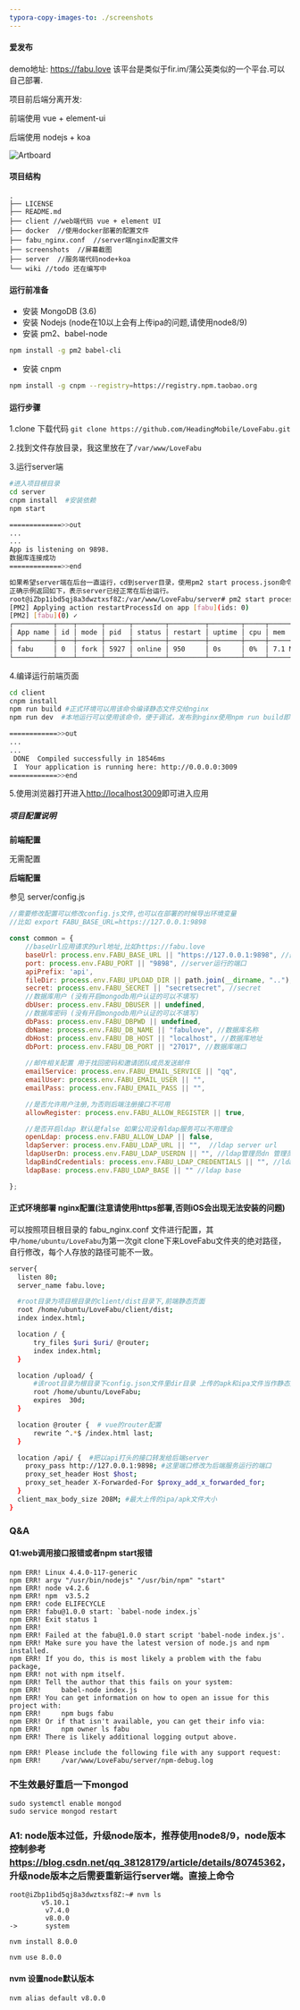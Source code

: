 ```yaml
---
typora-copy-images-to: ./screenshots
---
```


#### 爱发布

demo地址: https://fabu.love
该平台是类似于fir.im/蒲公英类似的一个平台.可以自己部署.



项目前后端分离开发:

前端使用 vue + element-ui

后端使用 nodejs + koa

![Artboard](./screenshots/Artboard.png)

#### 项目结构

```
.
├── LICENSE
├── README.md
├── client //web端代码 vue + element UI
├── docker  //使用docker部署的配置文件
├── fabu_nginx.conf  //server端nginx配置文件
├── screenshots  //屏幕截图
├── server  //服务端代码node+koa
└── wiki //todo 还在编写中
```



#### 运行前准备

* 安装 MongoDB (3.6)
* 安装 Nodejs (node在10以上会有上传ipa的问题,请使用node8/9)
* 安装 pm2、babel-node

```bash
npm install -g pm2 babel-cli
```

* 安装 cnpm

```bash
npm install -g cnpm --registry=https://registry.npm.taobao.org
```

#### 运行步骤

1.clone 下载代码 `git clone https://github.com/HeadingMobile/LoveFabu.git`

2.找到文件存放目录，我这里放在了```/var/www/LoveFabu```

3.运行server端

```bash
#进入项目根目录
cd server
cnpm install  #安装依赖
npm start

=============>>out
...
...
App is listening on 9898.
数据库连接成功
=============>>end

如果希望server端在后台一直运行，cd到server目录，使用pm2 start process.json命令即可。
正确示例返回如下，表示server已经正常在后台运行。
root@iZbp1ibd5qj8a3dwztxsf8Z:/var/www/LoveFabu/server# pm2 start process.json
[PM2] Applying action restartProcessId on app [fabu](ids: 0)
[PM2] [fabu](0) ✓
┌──────────┬────┬──────┬──────┬────────┬─────────┬────────┬─────┬──────────┬──────┬──────────┐
│ App name │ id │ mode │ pid  │ status │ restart │ uptime │ cpu │ mem      │ user │ watching │
├──────────┼────┼──────┼──────┼────────┼─────────┼────────┼─────┼──────────┼──────┼──────────┤
│ fabu     │ 0  │ fork │ 5927 │ online │ 950     │ 0s     │ 0%  │ 7.1 MB   │ root │ enabled  │
└──────────┴────┴──────┴──────┴────────┴─────────┴────────┴─────┴──────────┴──────┴──────────┘
```

4.编译运行前端页面

```Bash
cd client
cnpm install
npm run build #正式环境可以用该命令编译静态文件交给nginx
npm run dev  #本地运行可以使用该命令，便于调试，发布到nginx使用npm run build即可，这是一个可选的命令。

============>>out
...
...
 DONE  Compiled successfully in 18546ms                                                
 I  Your application is running here: http://0.0.0.0:3009
============>>end
```

5.使用浏览器打开进入<http://localhost3009>即可进入应用



##### 项目配置说明

**前端配置**

无需配置

**后端配置**

参见 server/config.js

```javascript
//需要修改配置可以修改config.js文件,也可以在部署的时候导出环境变量
//比如 export FABU_BASE_URL=https://127.0.0.1:9898

const common = {
    //baseUrl应用请求的url地址,比如https://fabu.love
    baseUrl: process.env.FABU_BASE_URL || "https://127.0.0.1:9898", //部署到服务器上https://127.0.0.1:9898改为自己服务器地址(或者域名)+nginx开放的端口。
    port: process.env.FABU_PORT || "9898", //server运行的端口
    apiPrefix: 'api',
    fileDir: process.env.FABU_UPLOAD_DIR || path.join(__dirname, ".."), //上传文件的存放目录
    secret: process.env.FABU_SECRET || "secretsecret", //secret
    //数据库用户 (没有开启mongodb用户认证的可以不填写)
    dbUser: process.env.FABU_DBUSER || undefined,  
    //数据库密码 (没有开启mongodb用户认证的可以不填写)
    dbPass: process.env.FABU_DBPWD || undefined,  
    dbName: process.env.FABU_DB_NAME || "fabulove", //数据库名称
    dbHost: process.env.FABU_DB_HOST || "localhost", //数据库地址
    dbPort: process.env.FABU_DB_PORT || "27017", //数据库端口
	
    //邮件相关配置 用于找回密码和邀请团队成员发送邮件
    emailService: process.env.FABU_EMAIL_SERVICE || "qq", 
    emailUser: process.env.FABU_EMAIL_USER || "", 
    emailPass: process.env.FABU_EMAIL_PASS || "",

    //是否允许用户注册,为否则后端注册接口不可用
    allowRegister: process.env.FABU_ALLOW_REGISTER || true, 

    //是否开启ldap 默认是false 如果公司没有ldap服务可以不用理会
    openLdap: process.env.FABU_ALLOW_LDAP || false, 
    ldapServer: process.env.FABU_LDAP_URL || "",  //ldap server url
    ldapUserDn: process.env.FABU_LDAP_USERDN || "", //ldap管理员dn 管理员用户名
    ldapBindCredentials: process.env.FABU_LDAP_CREDENTIALS || "", //ldap管理员密码
    ldapBase: process.env.FABU_LDAP_BASE || "" //ldap base

};
```





#### 正式环境部署 nginx配置(注意请使用https部署,否则iOS会出现无法安装的问题)

可以按照项目根目录的 fabu_nginx.conf 文件进行配置，其中`/home/ubuntu/LoveFabu`为第一次git clone下来LoveFabu文件夹的绝对路径，自行修改，每个人存放的路径可能不一致。

```bash
server{
  listen 80;
  server_name fabu.love;

  #root目录为项目根目录的client/dist目录下,前端静态页面
  root /home/ubuntu/LoveFabu/client/dist;
  index index.html;

  location / {
      try_files $uri $uri/ @router;
      index index.html;
  }

  location /upload/ {
      #该root目录为根目录下config.json文件里dir目录 上传的apk和ipa文件当作静态文件处理
      root /home/ubuntu/LoveFabu;
      expires  30d;
  }

  location @router {  # vue的router配置
      rewrite ^.*$ /index.html last;
  }

  location /api/ {  #把以api打头的接口转发给后端server
    proxy_pass http://127.0.0.1:9898; #这里端口修改为后端服务运行的端口
    proxy_set_header Host $host;
    proxy_set_header X-Forwarded-For $proxy_add_x_forwarded_for;
  }
  client_max_body_size 208M; #最大上传的ipa/apk文件大小
}
```
### Q&A
#### Q1:web调用接口报错或者npm start报错

```
npm ERR! Linux 4.4.0-117-generic
npm ERR! argv "/usr/bin/nodejs" "/usr/bin/npm" "start"
npm ERR! node v4.2.6
npm ERR! npm  v3.5.2
npm ERR! code ELIFECYCLE
npm ERR! fabu@1.0.0 start: `babel-node index.js`
npm ERR! Exit status 1
npm ERR! 
npm ERR! Failed at the fabu@1.0.0 start script 'babel-node index.js'.
npm ERR! Make sure you have the latest version of node.js and npm installed.
npm ERR! If you do, this is most likely a problem with the fabu package,
npm ERR! not with npm itself.
npm ERR! Tell the author that this fails on your system:
npm ERR!     babel-node index.js
npm ERR! You can get information on how to open an issue for this project with:
npm ERR!     npm bugs fabu
npm ERR! Or if that isn't available, you can get their info via:
npm ERR!     npm owner ls fabu
npm ERR! There is likely additional logging output above.

npm ERR! Please include the following file with any support request:
npm ERR!     /var/www/LoveFabu/server/npm-debug.log

```

### 不生效最好重启一下mongod

```
sudo systemctl enable mongod
sudo service mongod restart
```

### A1: node版本过低，升级node版本，推荐使用node8/9，node版本控制参考 <https://blog.csdn.net/qq_38128179/article/details/80745362>， 升级node版本之后需要重新运行server端。直接上命令
```
root@iZbp1ibd5qj8a3dwztxsf8Z:~# nvm ls
        v5.10.1
         v7.4.0
         v8.0.0
->       system
```
```
nvm install 8.0.0
```
```
nvm use 8.0.0
```
#### nvm 设置node默认版本

```
nvm alias default v8.0.0
```



